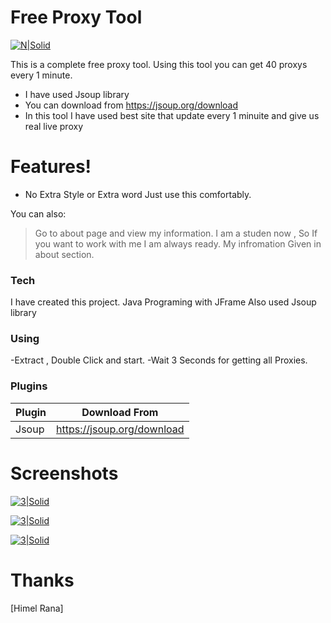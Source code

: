 # Free Proxy Tool

[![N|Solid](https://image.ibb.co/jzJoTF/withproxy.png)](https://github.com/Swe-HimelRana/FreeProxyTool)

This is a complete free proxy tool. Using this tool you can get 40 proxys every 1 minute.

  - I have used Jsoup library
  - You can download from https://jsoup.org/download
  - In this tool I have used best site that update every 1 minuite and give us real live proxy
# Features!

  - No Extra Style or Extra word Just use this comfortably.


You can also:

> Go to about page and view my information. I am a studen now , So If you want to work with me I am always ready. My infromation Given in about section.


### Tech

I have created this project.
 Java Programing with JFrame
 Also used Jsoup library

### Using
-Extract , Double Click and start.
-Wait 3 Seconds for getting all Proxies.

### Plugins
| Plugin | Download From |
| ------ | ------ |
| Jsoup | https://jsoup.org/download


# Screenshots

[![3|Solid](https://image.ibb.co/i7qfav/withoutproxy.png)](https://github.com/Swe-HimelRana/FreeProxyTool)

[![3|Solid](https://image.ibb.co/jzJoTF/withproxy.png)](https://github.com/Swe-HimelRana/FreeProxyTool)

[![3|Solid](https://image.ibb.co/nxXF8F/about.png)](https://github.com/Swe-HimelRana/FreeProxyTool)
# Thanks
[Himel Rana]

